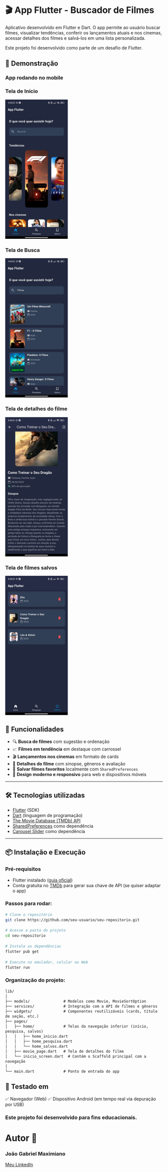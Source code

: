 # 🎬 App Flutter - Buscador de Filmes

Aplicativo desenvolvido em Flutter e Dart. O app permite ao usuário buscar filmes, visualizar tendências, conferir os lançamentos atuais e nos cinemas, acessar detalhes dos filmes e salvá-los em uma lista personalizada.

Este projeto foi desenvolvido como parte de um desafio de Flutter.


## 📱 Demonstração

### App rodando no mobile

### Tela de Início
<img src="screenshots/ImagemHome.jpg" width="200"/>


### Tela de Busca
<img src="screenshots/ImagemBusca.jpg" width="200"/>

### Tela de detalhes do filme
<img src="screenshots/ImagemDetalhes.jpg" width="200"/>

### Tela de filmes salvos
<img src="screenshots/ImagemSalvos.jpg" width="200"/>

## 🚀 Funcionalidades

- 🔍 **Busca de filmes** com sugestão e ordenação
- 📈 **Filmes em tendência** em destaque com carrossel
- 🎬 **Lançamentos nos cinemas** em formato de cards
- 📄 **Detalhes do filme** com sinopse, gêneros e avaliação
- 💾 **Salvar filmes favoritos** localmente com `SharedPreferences`
- 🎨 **Design moderno e responsivo** para web e dispositivos móveis

---

## 🛠️ Tecnologias utilizadas

- [Flutter](https://flutter.dev/) (SDK)
- [Dart](https://dart.dev/) (linguagem de programação)
- [The Movie Database (TMDb) API](https://www.themoviedb.org/documentation/api)
- [SharedPreferences](https://pub.dev/packages/shared_preferences) como dependência
- [Carousel Slider](https://pub.dev/packages/carousel_slider) como dependência

---

## 📦 Instalação e Execução

### Pré-requisitos
- Flutter instalado ([guia oficial](https://docs.flutter.dev/get-started/install))
- Conta gratuita no [TMDb](https://www.themoviedb.org/) para gerar sua chave de API (se quiser adaptar o app)

### Passos para rodar:

```bash
# Clone o repositório
git clone https://github.com/seu-usuario/seu-repositorio.git

# Acesse a pasta do projeto
cd seu-repositorio

# Instale as dependências
flutter pub get

# Execute no emulador, celular ou Web
flutter run
```
### Organização do projeto: 
````
lib/
│
├── models/               # Modelos como Movie, MovieSortOption
├── services/             # Integração com a API de filmes e gêneros
├── widgets/              # Componentes reutilizáveis (cards, título de seção, etc.)
├── pages/
│   ├── home/             # Telas da navegação inferior (início, pesquisa, salvos)
│   │   ├── home_inicio.dart
│   │   ├── home_pesquisa.dart
│   │   └── home_salvos.dart
│   ├── movie_page.dart   # Tela de detalhes do filme
│   └── inicio_screen.dart  # Contém o Scaffold principal com a navegação
│
└── main.dart             # Ponto de entrada do app
````
## 🧪 Testado em
✅ Navegador (Web)
✅ Dispositivo Android (em tempo real via depuração por USB)

### Este projeto foi desenvolvido para fins educacionais.

# Autor 👤
### João Gabriel Maximiano
[Meu LinkedIn](https://www.linkedin.com/in/joaomaximiano) 

